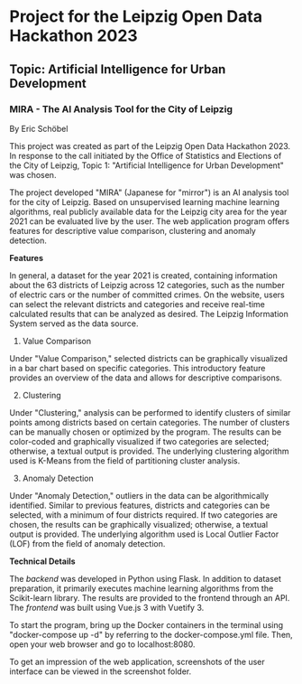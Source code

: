 # Project for the Leipzig Open Data Hackathon 2023
## Topic: Artificial Intelligence for Urban Development
### MIRA - The AI Analysis Tool for the City of Leipzig

By Eric Schöbel

This project was created as part of the Leipzig Open Data Hackathon 2023. In response to the call initiated by the Office of Statistics and Elections of the City of Leipzig, Topic 1: "Artificial Intelligence for Urban Development" was chosen.

The project developed "MIRA" (Japanese for "mirror") is an AI analysis tool for the city of Leipzig. Based on unsupervised learning machine learning algorithms, real publicly available data for the Leipzig city area for the year 2021 can be evaluated live by the user. The web application program offers features for descriptive value comparison, clustering and anomaly detection.

**Features**

In general, a dataset for the year 2021 is created, containing information about the 63 districts of Leipzig across 12 categories, such as the number of electric cars or the number of committed crimes. On the website, users can select the relevant districts and categories and receive real-time calculated results that can be analyzed as desired. The Leipzig Information System served as the data source.

1. Value Comparison

Under "Value Comparison," selected districts can be graphically visualized in a bar chart based on specific categories. This introductory feature provides an overview of the data and allows for descriptive comparisons.

2. Clustering

Under "Clustering," analysis can be performed to identify clusters of similar points among districts based on certain categories. The number of clusters can be manually chosen or optimized by the program. The results can be color-coded and graphically visualized if two categories are selected; otherwise, a textual output is provided. The underlying clustering algorithm used is K-Means from the field of partitioning cluster analysis.

3. Anomaly Detection

Under "Anomaly Detection," outliers in the data can be algorithmically identified. Similar to previous features, districts and categories can be selected, with a minimum of four districts required. If two categories are chosen, the results can be graphically visualized; otherwise, a textual output is provided. The underlying algorithm used is Local Outlier Factor (LOF) from the field of anomaly detection.

**Technical Details**

The *backend* was developed in Python using Flask. In addition to dataset preparation, it primarily executes machine learning algorithms from the Scikit-learn library. The results are provided to the frontend through an API. The *frontend* was built using Vue.js 3 with Vuetify 3.

To start the program, bring up the Docker containers in the terminal using "docker-compose up -d" by referring to the docker-compose.yml file. Then, open your web browser and go to localhost:8080.

To get an impression of the web application, screenshots of the user interface can be viewed in the screenshot folder.

